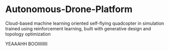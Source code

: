 # Autonomous-Drone-Platform
Cloud-based machine learning oriented self-flying quadcopter in simulation trained using reinforcement learning, built with generative design and topology optimization

YEAAAHH BOOIIIIIIII

